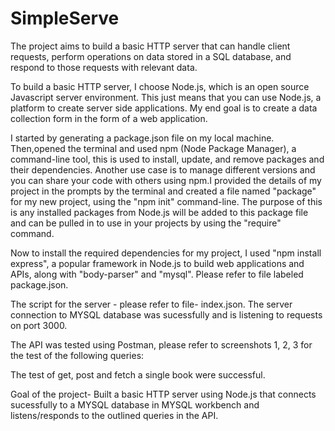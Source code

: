 # SimpleServe
The project aims to build a basic HTTP server that can handle client requests, perform operations on data stored in a SQL database, and respond to those requests with relevant data. 


To build a basic HTTP server, I choose Node.js, which is an open source Javascript server environment. This just means that you can use Node.js, a platform to create server side applications. My end goal is to create a data collection form in the form of a web application. 

I started by generating a package.json file on my local machine. Then,opened the terminal and used npm (Node Package Manager), a command-line tool, this is used to install, update, and remove packages and their dependencies. Another use case is to manage different versions and you can share your code with others using npm.I provided the details of my project in the prompts by the terminal and created a file named "package" for my new project, using the "npm init" command-line. The purpose of this is any installed packages from Node.js will be added to this package file and can be pulled in to use in your projects by using the "require" command.

Now to install the required dependencies for my project, I used "npm install express", a popular framework in Node.js to build web applications and APIs, along with "body-parser" and "mysql". Please refer to file labeled package.json.

The script for the server - please refer to file- index.json. The server connection to MYSQL database was sucessfully and is listening to requests on port 3000. 

The API was tested using Postman, please refer to screenshots 1, 2, 3 for the test of the following queries:


The test of get, post and fetch a single book were successful. 

Goal of the project- Built a basic HTTP server using Node.js that connects sucessfully to a MYSQL database in MYSQL workbench and listens/responds to the outlined queries in the API. 


